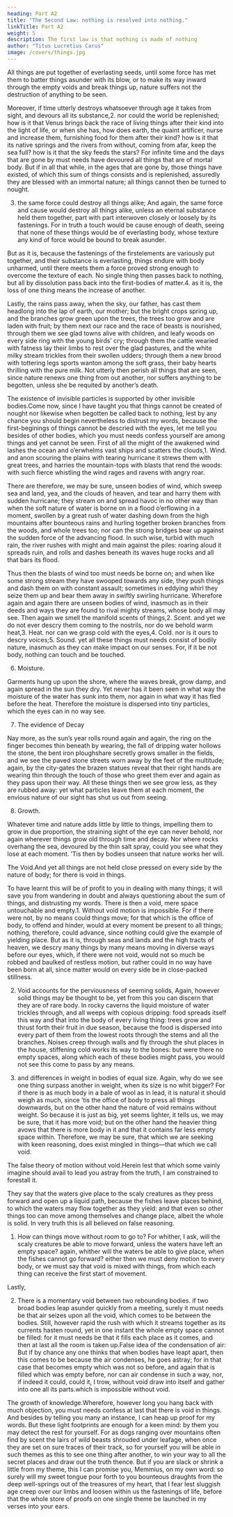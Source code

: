 ```yaml
---
heading: Part A2
title: "The Second Law: nothing is resolved into nothing."
linkTitle: Part A2
weight: 5
description: The first law is that nothing is made of nothing
author: "Titus Lucretius Carus"
image: /covers/things.jpg
---
```




All things are put together of everlasting seeds, until some force has met them to batter things asunder with its blow, or to make its way inward through the empty voids and break things up, nature suffers not the destruction of anything to be seen. 

Moreover, if time utterly destroys whatsoever through age it takes from sight, and devours all its substance,2. nor could the world be replenished; how is it that Venus brings back the race of living things after their kind into the light of life, or when she has, how does earth, the quaint artificer, nurse and increase them, furnishing food for them after their kind? how is it that its native springs and the rivers from without, coming from afar, keep the sea full? how is it that the sky feeds the stars? For infinite time and the days that are gone by must needs have devoured all things that are of mortal body. But if in all that while, in the ages that are gone by, those things have existed, of which this sum of things consists and is replenished, assuredly they are blessed with an immortal nature; all things cannot then be turned to nought.

3. the same force could destroy all things alike; And again, the same force and cause would destroy all things alike, unless an eternal substance held them together, part with part interwoven closely or loosely by its fastenings. For in truth a touch would be cause enough of death, seeing that none of these things would be of everlasting body, whose texture any kind of force would be bound to break asunder. 

But as it is, because the fastenings of the firstelements are variously put together, and their substance is everlasting, things endure with body unharmed, until there meets them a force proved strong enough to overcome the texture of each. No single thing then passes back to nothing, but all by dissolution pass back into the first-bodies of matter.4. as it is, the loss of one thing means the increase of another. 

Lastly, the rains pass away, when the sky, our father, has cast them headlong into the lap of earth, our mother; but the bright crops spring up, and the branches grow green upon the trees, the trees too grow and are laden with fruit; by them next our race and the race of beasts is nourished, through them we see glad towns alive with children, and leafy woods on every side ring with the young birds’ cry; through them the cattle wearied with fatness lay their limbs to rest over the glad pastures, and the white milky stream trickles from their swollen udders; through them a new brood with tottering legs sports wanton among the soft grass, their baby hearts thrilling with the pure milk. Not utterly then perish all things that are seen, since nature renews one thing from out another, nor suffers anything to be begotten, unless she be requited by another’s death.

The existence of invisible particles is supported by other invisible bodies.Come now, since I have taught you that things cannot be created of nought nor likewise when begotten be called back to nothing, lest by any chance you should begin nevertheless to distrust my words, because the first-beginings of things cannot be descried with the eyes, let me tell you besides of other bodies, which you must needs confess yourself are among things and yet cannot be seen. First of all the might of the awakened wind lashes the ocean and o’erwhelms vast ships and scatters the clouds,1. Wind. and anon scouring the plains with tearing hurricane it strews them with great trees, and harries the mountain-tops with blasts that rend the woods: with such fierce whistling the wind rages and ravens with angry roar.

There are therefore, we may be sure, unseen bodies of wind, which sweep sea and land, yea, and the clouds of heaven, and tear and harry them with sudden hurricane; they stream on and spread havoc in no other way than when the soft nature of water is borne on in a flood o’erflowing in a moment, swollen by a great rush of water dashing down from the high mountains after bounteous rains and hurling together broken branches from the woods, and whole trees too; nor can the strong bridges bear up against the sudden force of the advancing flood. In such wise, turbid with much rain, the river rushes with might and main against the piles: roaring aloud it spreads ruin, and rolls and dashes beneath its waves huge rocks and all that bars its flood. 

Thus then the blasts of wind too must needs be borne on; and when like some strong stream they have swooped towards any side, they push things and dash them on with constant assault; sometimes in eddying whirl they seize them up and bear them away in swiftly swirling hurricane. Wherefore again and again there are unseen bodies of wind, inasmuch as in their deeds and ways they are found to rival mighty streams, whose body all may see. Then again we smell the manifold scents of things,2. Scent. and yet we do not ever descry them coming to the nostrils, nor do we behold warm heat,3. Heat. nor can we grasp cold with the eyes,4. Cold. nor is it ours to descry voices;5. Sound. yet all these things must needs consist of bodily nature, inasmuch as they can make impact on our senses. For, if it be not body, nothing can touch and be touched.

6. Moisture.

Garments hung up upon the shore, where the waves break, grow damp, and again spread in the sun they dry. Yet never has it been seen in what way the moisture of the water has sunk into them, nor again in what way it has fled before the heat. Therefore the moisture is dispersed into tiny particles, which the eyes can in no way see.


7. The evidence of Decay

Nay more, as the sun’s year rolls round again and again, the ring on the finger becomes thin beneath by wearing, the fall of dripping water hollows the stone, the bent iron ploughshare secretly grows smaller in the fields, and we see the paved stone streets worn away by the feet of the multitude; again, by the city-gates the brazen statues reveal that their right hands are wearing thin through the touch of those who greet them ever and again as they pass upon their way. All these things then we see grow less, as they are rubbed away: yet what particles leave them at each moment, the envious nature of our sight has shut us out from seeing.

8. Growth.

Whatever time and nature adds little by little to things, impelling them to grow in due proportion, the straining sight of the eye can never behold, nor again wherever things grow old through time and decay. Nor where rocks overhang the sea, devoured by the thin salt spray, could you see what they lose at each moment. ’Tis then by bodies unseen that nature works her will.

The Void.And yet all things are not held close pressed on every side by the nature of body; for there is void in things.

To have learnt this will be of profit to you in dealing with many things; it will save you from wandering in doubt and always questioning about the sum of things, and distrusting my words. There is then a void, mere space untouchable and empty.1. Without void motion is impossible. For if there were not, by no means could things move; for that which is the office of body, to offend and hinder, would at every moment be present to all things; nothing, therefore, could advance, since nothing could give the example of yielding place. But as it is, through seas and lands and the high tracts of heaven, we descry many things by many means moving in diverse ways before our eyes, which, if there were not void, would not so much be robbed and baulked of restless motion, but rather could in no way have been born at all, since matter would on every side be in close-packed stillness.

2. Void accounts for the perviousness of seeming solids, Again, however solid things may be thought to be, yet from this you can discern that they are of rare body. In rocky caverns the liquid moisture of water trickles through, and all weeps with copious dripping: food spreads itself this way and that into the body of every living thing: trees grow and thrust forth their fruit in due season, because the food is dispersed into every part of them from the lowest roots through the stems and all the branches. Noises creep through walls and fly through the shut places in the house, stiffening cold works its way to the bones: but were there no empty spaces, along which each of these bodies might pass, you would not see this come to pass by any means.

3. and differences in weight in bodies of equal size. Again, why do we see one thing surpass another in weight, when its size is no whit bigger? For if there is as much body in a bale of wool as in lead, it is natural it should weigh as much, since ’tis the office of body to press all things downwards, but on the other hand the nature of void remains without weight. So because it is just as big, yet seems lighter, it tells us, we may be sure, that it has more void; but on the other hand the heavier thing avows that there is more body in it and that it contains far less empty space within. Therefore, we may be sure, that which we are seeking with keen reasoning, does exist mingled in things—that which we call void.

The false theory of motion without void.Herein lest that which some vainly imagine should avail to lead you astray from the truth, I am constrained to forestall it.


They say that the waters give place to the scaly creatures as they press forward and open up a liquid path, because the fishes leave places behind, to which the waters may flow together as they yield: and that even so other things too can move among themselves and change place, albeit the whole is solid. In very truth this is all believed on false reasoning.

1. How can things move without room to go to? For whither, I ask, will the scaly creatures be able to move forward, unless the waters have left an empty space? again, whither will the waters be able to give place, when the fishes cannot go forward? either then we must deny motion to every body, or we must say that void is mixed with things, from which each thing can receive the first start of movement. 

Lastly,

2. There is a momentary void between two rebounding bodies. if two broad bodies leap asunder quickly from a meeting, surely it must needs be that air seizes upon all the void, which comes to be between the bodies. Still, however rapid the rush with which it streams together as its currents hasten round, yet in one instant the whole empty space cannot be filled: for it must needs be that it fills each place as it comes, and then at last all the room is taken up.False idea of the condensation of air: But if by chance any one thinks that when bodies have leapt apart, then this comes to be because the air condenses, he goes astray; for in that case that becomes empty which was not so before, and again that is filled which was empty before, nor can air condense in such a way, nor, if indeed it could, could it, I trow, without void draw into itself and gather into one all its parts.which is impossible without void.

The growth of knowledge.Wherefore, however long you hang back with much objection, you must needs confess at last that there is void in things. And besides by telling you many an instance, I can heap up proof for my words. But these light footprints are enough for a keen mind: by them you may detect the rest for yourself. For as dogs ranging over mountains often find by scent the lairs of wild beasts shrouded under leafage, when once they are set on sure traces of their track, so for yourself you will be able in such themes as this to see one thing after another, to win your way to all the secret places and draw out the truth thence. But if you are slack or shrink a little from my theme, this I can promise you, Memmius, on my own word: so surely will my sweet tongue pour forth to you bounteous draughts from the deep well-springs out of the treasures of my heart, that I fear lest sluggish age creep over our limbs and loosen within us the fastenings of life, before that the whole store of proofs on one single theme be launched in my verses into your ears.
